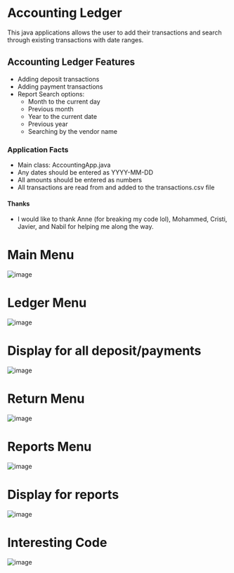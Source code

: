 # Accounting Ledger
This java applications allows the user to add their transactions and search through existing transactions with date ranges.
## Accounting Ledger Features
- Adding deposit transactions
- Adding payment transactions
- Report Search options:
  - Month to the current day
  - Previous month
  - Year to the current date
  - Previous year
  - Searching by the vendor name
### Application Facts
  - Main class: AccountingApp.java
  - Any dates should be entered as YYYY-MM-DD
  - All amounts should be entered as numbers
  - All transactions are read from and added to the transactions.csv file
#### Thanks
- I would like to thank Anne (for breaking my code lol), Mohammed, Cristi, Javier, and Nabil for helping me along the way.

# Main Menu
![image](https://user-images.githubusercontent.com/129906864/236238676-ea7e24d4-88b6-43df-911d-eb80e767e174.png)

# Ledger Menu
![image](https://user-images.githubusercontent.com/129906864/236238847-705cc471-bc8f-4f8c-bcb0-a761d07d50cd.png)

# Display for all deposit/payments
![image](https://user-images.githubusercontent.com/129906864/236256046-295be98e-9ee4-4886-a7c4-cd7304b26a7a.png)

# Return Menu
![image](https://user-images.githubusercontent.com/129906864/236239315-bf6ec9c7-38fe-4edb-9d6c-abf9ea29b14f.png)

# Reports Menu
![image](https://user-images.githubusercontent.com/129906864/236239667-44dce1c8-7a6f-426a-9003-57abc70308f3.png)

# Display for reports
![image](https://user-images.githubusercontent.com/129906864/236239868-63df8df5-aa42-41d5-968e-3bd3efa5e6ba.png)

# Interesting Code
![image](https://user-images.githubusercontent.com/129906864/236240798-55a7d6ce-dc3e-432d-8cc6-9b9de07f78d2.png)
